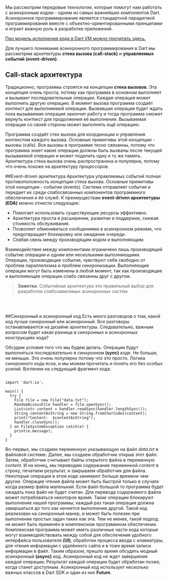 <!--
title: Асинхронное программирование
date: 2015/08/20
id: 40f72d3f-fb12-4a75-a94a-10ec97014588
category: Изучение Dart
icon: dart_learning
labels:
  - Dart
  - Async
-->

Мы рассмотрим передовые технологии, которые помогут нам работать с асинхронным кодом - одним из самых важнейших компонентов Dart. Асинхронное программирование является стандартной парадигмой программирования вместе с объектно-ориентированными принципами и играет важную роль в разработке приложений.

<p><a href="{{site.url}}/posts/2015/08/05/The_Dart_Vm_execution_model.html">Про модель исполнения кода в Dart VM можно прочитать здесь.</a></p>

Для лучшего понимания асинхронного программирования в Dart мы рассмотрим архитектуры **стека вызова (call-stack)** и **управляемых событий (event-driven)**. 

## Call-stack архитектура
Традиционно, программы строятся на концепции **стека вызовов**. Эта концепция очень проста, потому как программа в основном выполняет и вызывает последовательные операции. Каждая операция может выполнить другую операцию. В момент вызова программа создаёт контекст для выполняемой операции. Вызвавшая операция будет ждать пока вызываемая операция закончит работу и тогда программа сможет вернуть контекст для продолжения её выполнения. Вызываемая операция со своей стороны может выполнять ещё операцию.

Программа создаёт стек вызова для координации и управления контекстом каждого вызова. Основные примитивы этой концепции - вызовы (calls). Все вызовы в программе тесно связанны, потому что программа знает какие операции должны быть вызваны после текущей вызываемой операции и может поделить одну и ту же память. Архитектура стека вызова очень распространена и популярна, потому что очень похоже на архитектуру процессоров.

##Event-driven архитектура
Архитектура управляемых событий полная противоположность концепции стека вызова. Основные примитивы этой концепции - события (events). Система отправляет события и передает их среди слабосвязанных компонентов программного обеспечения и ёё служб. К преимуществам **event-driven архитектуры (EDA)** можно отнести следующее:

- Помогает использовать существующие ресурсы эффективно.
- Архитектура проста в расширении, развитии и поддержке, снижая стоимость обслуживания.
- Позволяет обмениваться сообщениями в асинхронном режиме, что предотвращает блокировку или ожидание очереди.
- Слабая связь между производящим кодом и выполняющим.

Взаимодействие между компонентами ограничено лишь производящей событие операции и одним или несколькими выполняющими. Операции, производящие события, чувствуют себя свободно от проблем параллелизма и проблем синхронизации. Выполняющие операции могут быть изменены в любой момент, так как производящие и выполняющие операции слабо связанны друг с другом. 

> **Заметка**: Событийная архитектура это правильный выбор для разработки слабозависимых асинхронных систем.

<br><br>

##Синхронный и асинхронный код
Есть много разговоров о том, какой код лучше синхронный или асинхронный. Все разговоры останавливаются на дизайне архитектуры. Следовательно, важным вопросом будет какая разница в синхронных и асинхронных конструкциях кода?

Обсудим условия того что мы будем делать. Операции будут выполняться последовательно в синхронном **(sync)** коде. Не больше, не меньше. Это очень популярно потому что это просто. Логика синхронного кода ясна, и мы можем прочитать и понять его без особых усилий. Взглянем на следующий фрагмент кода:

```language-dart

import 'dart:io';

main() {
  try {
    File file = new File("data.txt");
    RandomAccessFile handler = file.openSync();
    List<int> content = handler.readSync(handler.lengthSync());
    String contentAsString = new String.fromCharCodes(content);
    print("Content:  $contentAsString");
    handler.closeSync();
  } on FileSystemException catch(e) {
    print(e.message);
  }
}

```

<p class="column">
Во-первых, мы создаем переменную указывающую на файл <em>data.txt</em> в файловой системе. Далее, мы создаем обработчик открыв этот файл. Затем, обработчик считывает байты открытого файла в переменную <em>content</em>. И на конец, мы переводим содержание переменной <em>content</em> в строку, печатаем результат, и закрываем обработчик для файла. Некоторые операции в этом коде занимают больше времени чем другие. Операция чтения файла может быть быстрой только в случаях когда размер файла маленький. Если файл большой то программа будет ожидать пока файл не будет считан. Для перевода содержимого файла может потребоваться некоторое время. Такие операции блокируют выполнение нашей программы; каждый раз такая операция должна завершаться до того как начнется выполнение другой. Такой код реализован на синхронный манер, и может быть полезен при выполнении простых задач таких как эта. Тем не менее, такой подход не может быть применён в комплексном программном обеспечении. Комплексная программа может иметь различные части кода которые могут взаимодействовать между собой для обеспечения удобного интерфейса пользователя <strong>(UI)</strong>, обработки процесса ввода с клавиатуры, для чтения информации с удалённого сайта и в тоже время записи информации в файл. Таким образом, пришло время обсудить модный асинхронный <strong>(async)</strong> код. Асинхронный код не ждет завершения каждой операции; Результат каждой операции будет обработан позже, когда станет доступным. Асинхронный код использует несколько важных классов в Dart SDK и один из них <strong>Future</strong>.
</p>

